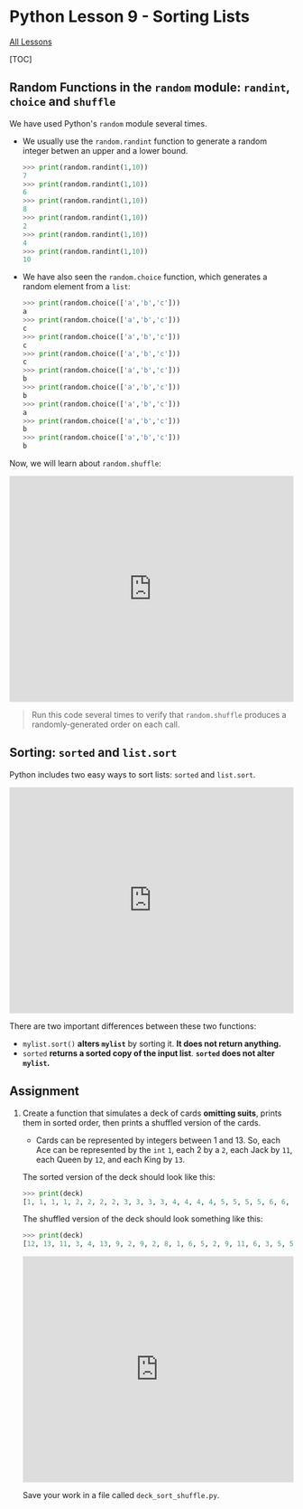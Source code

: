 # Python Lesson 9 - Sorting Lists

[All Lessons](https://zsiegel92.github.io/Eitan_S/)

[TOC]

## Random Functions in the `random` module: `randint`, `choice` and `shuffle`

We have used Python's `random` module several times.

* We usually use the `random.randint` function to generate a random integer betwen an upper and a lower bound.
	```python
	>>> print(random.randint(1,10))
	7
	>>> print(random.randint(1,10))
	6
	>>> print(random.randint(1,10))
	8
	>>> print(random.randint(1,10))
	2
	>>> print(random.randint(1,10))
	4
	>>> print(random.randint(1,10))
	10
	```
* We have also seen the `random.choice` function, which generates a random element from a `list`:
	```python
	>>> print(random.choice(['a','b','c']))
	a
	>>> print(random.choice(['a','b','c']))
	c
	>>> print(random.choice(['a','b','c']))
	c
	>>> print(random.choice(['a','b','c']))
	c
	>>> print(random.choice(['a','b','c']))
	b
	>>> print(random.choice(['a','b','c']))
	b
	>>> print(random.choice(['a','b','c']))
	a
	>>> print(random.choice(['a','b','c']))
	b
	>>> print(random.choice(['a','b','c']))
	b
	```

Now, we will learn about `random.shuffle`:

<iframe height="400px" width="100%" src="https://repl.it/@ZSiegel/RandomShuffle?lite=true" scrolling="no" frameborder="no" allowtransparency="true" allowfullscreen="true" sandbox="allow-forms allow-pointer-lock allow-popups allow-same-origin allow-scripts allow-modals"></iframe>

>Run this code several times to verify that `random.shuffle` produces a randomly-generated order on each call.

## Sorting: `sorted` and `list.sort`

Python includes two easy ways to sort lists: `sorted` and `list.sort`.

<iframe height="400px" width="100%" src="https://repl.it/@ZSiegel/listsortsorted?lite=true" scrolling="no" frameborder="no" allowtransparency="true" allowfullscreen="true" sandbox="allow-forms allow-pointer-lock allow-popups allow-same-origin allow-scripts allow-modals"></iframe>

There are two important differences between these two functions:

* `mylist.sort()` **alters `mylist`** by sorting it. **It does not return anything.**
* `sorted` **returns a sorted copy of the input list**. **`sorted` does not alter `mylist`.**


## Assignment

1. Create a function that simulates a deck of cards **omitting suits**, prints them in sorted order, then prints a shuffled version of the cards.

	* Cards can be represented by integers between 1 and 13. So, each Ace can be represented by the `int` `1`, each 2 by a `2`, each Jack by `11`, each Queen by `12`, and each King by `13`.

	The sorted version of the deck should look like this:

	```python
	>>> print(deck)
	[1, 1, 1, 1, 2, 2, 2, 2, 3, 3, 3, 3, 4, 4, 4, 4, 5, 5, 5, 5, 6, 6, 6, 6, 7, 7, 7, 7, 8, 8, 8, 8, 9, 9, 9, 9, 10, 10, 10, 10, 11, 11, 11, 11, 12, 12, 12, 12, 13, 13, 13, 13]
	```

	The shuffled version of the deck should look something like this:

	```python
	>>> print(deck)
	[12, 13, 11, 3, 4, 13, 9, 2, 9, 2, 8, 1, 6, 5, 2, 9, 11, 6, 3, 5, 5, 7, 6, 2, 3, 8, 4, 7, 12, 10, 9, 12, 4, 8, 1, 7, 13, 11, 1, 4, 5, 11, 1, 6, 7, 12, 8, 10, 3, 13, 10, 10]
	```

	<iframe height="400px" width="100%" src="https://repl.it/@ZSiegel/Decksortshuffle?lite=true" scrolling="no" frameborder="no" allowtransparency="true" allowfullscreen="true" sandbox="allow-forms allow-pointer-lock allow-popups allow-same-origin allow-scripts allow-modals"></iframe>

	Save your work in a file called `deck_sort_shuffle.py`.
